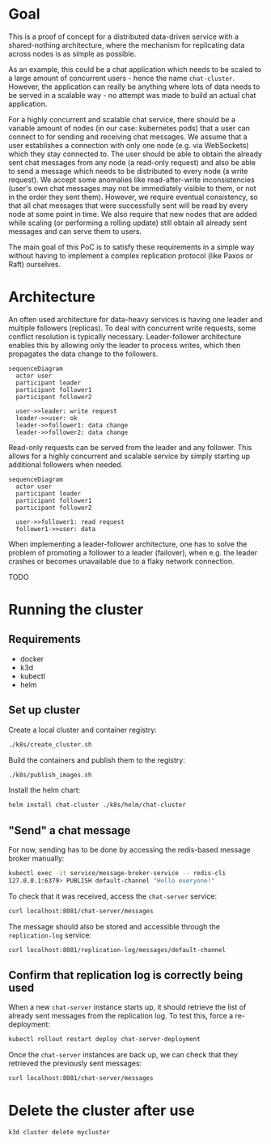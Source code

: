 # Goal

This is a proof of concept for a distributed data-driven service with a shared-nothing architecture, where the mechanism for replicating data across nodes is as simple as possible.

As an example, this could be a chat application which needs to be scaled to a large amount of concurrent users - hence the name `chat-cluster`.
However, the application can really be anything where lots of data needs to be served in a scalable way - no attempt was made to build an actual chat application.

For a highly concurrent and scalable chat service, there should be a variable amount of nodes (in our case: kubernetes pods) that a user can connect to for sending and receiving chat messages.
We assume that a user establishes a connection with only one node (e.g. via WebSockets) which they stay connected to.
The user should be able to obtain the already sent chat messages from any node (a read-only request) and also be able to send a message which needs to be distributed to every node (a write request).
We accept some anomalies like read-after-write inconsistencies (user's own chat messages may not be immediately visible to them, or not in the order they sent them).
However, we require eventual consistency, so that all chat messages that were successfully sent will be read by every node at some point in time.
We also require that new nodes that are added while scaling (or performing a rolling update) still obtain all already sent messages and can serve them to users.

The main goal of this PoC is to satisfy these requirements in a simple way without having to implement a complex replication protocol (like Paxos or Raft) ourselves.

# Architecture

An often used architecture for data-heavy services is having one leader and multiple followers (replicas).
To deal with concurrent write requests, some conflict resolution is typically necessary.
Leader-follower architecture enables this by allowing only the leader to process writes, which then propagates the data change to the followers.

```mermaid
sequenceDiagram
  actor user
  participant leader
  participant follower1
  participant follower2

  user->>leader: write request
  leader->>user: ok
  leader->>follower1: data change
  leader->>follower2: data change
```

Read-only requests can be served from the leader and any follower.
This allows for a highly concurrent and scalable service by simply starting up additional followers when needed.

```mermaid
sequenceDiagram
  actor user
  participant leader
  participant follower1
  participant follower2

  user->>follower1: read request
  follower1->>user: data
```

When implementing a leader-follower architecture, one has to solve the problem of promoting a follower to a leader (failover), when e.g. the leader crashes or becomes unavailable due to a flaky network connection.

TODO

# Running the cluster

## Requirements

- docker
- k3d
- kubectl
- helm

## Set up cluster

Create a local cluster and container registry:

```bash
./k8s/create_cluster.sh
```

Build the containers and publish them to the registry:

```bash
./k8s/publish_images.sh
```

Install the helm chart:

```bash
helm install chat-cluster ./k8s/helm/chat-cluster
```

## "Send" a chat message

For now, sending has to be done by accessing the redis-based message broker
manually:

```bash
kubectl exec -it service/message-broker-service -- redis-cli
127.0.0.1:6379> PUBLISH default-channel "Hello everyone!"
```

To check that it was received, access the `chat-server` service:

```bash
curl localhost:8081/chat-server/messages
```

The message should also be stored and accessible through the `replication-log` service:

```bash
curl localhost:8081/replication-log/messages/default-channel
```

## Confirm that replication log is correctly being used

When a new `chat-server` instance starts up, it should retrieve the list of already sent messages from the replication log. To test this, force a re-deployment:

```bash
kubectl rollout restart deploy chat-server-deployment
```

Once the `chat-server` instances are back up, we can check that they retrieved the previously sent messages:

```bash
curl localhost:8081/chat-server/messages
```

# Delete the cluster after use

```bash
k3d cluster delete mycluster
```
